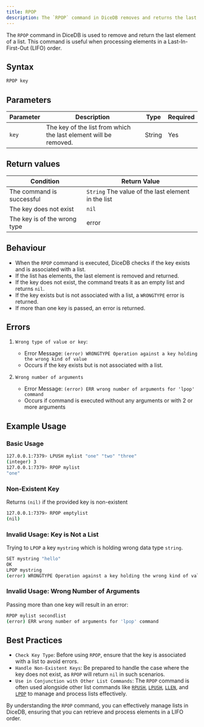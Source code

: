 ```yaml
---
title: RPOP
description: The `RPOP` command in DiceDB removes and returns the last element of a list. It is commonly used for processing elements in Last-In-First-Out (LIFO) order.
---
```


The `RPOP` command in DiceDB is used to remove and return the last element of a list. This command is useful when processing elements in a Last-In-First-Out (LIFO) order.

## Syntax

```bash
RPOP key
```

## Parameters

| Parameter | Description                                                      | Type   | Required |
| --------- | ---------------------------------------------------------------- | ------ | -------- |
| `key`     | The key of the list from which the last element will be removed. | String | Yes      |

## Return values

| Condition                    | Return Value                                       |
| ---------------------------- | -------------------------------------------------- |
| The command is successful    | `String` The value of the last element in the list |
| The key does not exist       | `nil`                                              |
| The key is of the wrong type | error                                              |

## Behaviour

- When the `RPOP` command is executed, DiceDB checks if the key exists and is associated with a list.
- If the list has elements, the last element is removed and returned.
- If the key does not exist, the command treats it as an empty list and returns `nil`.
- If the key exists but is not associated with a list, a `WRONGTYPE` error is returned.
- If more than one key is passed, an error is returned.

## Errors

1. `Wrong type of value or key`:

   - Error Message: `(error) WRONGTYPE Operation against a key holding the wrong kind of value`
   - Occurs if the key exists but is not associated with a list.

2. `Wrong number of arguments`

   - Error Message: `(error) ERR wrong number of arguments for 'lpop' command`
   - Occurs if command is executed without any arguments or with 2 or more arguments

## Example Usage

### Basic Usage

```bash
127.0.0.1:7379> LPUSH mylist "one" "two" "three"
(integer) 3
127.0.0.1:7379> RPOP mylist
"one"
```

### Non-Existent Key

Returns `(nil)` if the provided key is non-existent

```bash
127.0.0.1:7379> RPOP emptylist
(nil)
```

### Invalid Usage: Key is Not a List

Trying to `LPOP` a key `mystring` which is holding wrong data type `string`.

```bash
SET mystring "hello"
OK
LPOP mystring
(error) WRONGTYPE Operation against a key holding the wrong kind of value
```

### Invalid Usage: Wrong Number of Arguments

Passing more than one key will result in an error:

```bash
RPOP mylist secondlist
(error) ERR wrong number of arguments for 'lpop' command
```

## Best Practices

- `Check Key Type`: Before using `RPOP`, ensure that the key is associated with a list to avoid errors.
- `Handle Non-Existent Keys`: Be prepared to handle the case where the key does not exist, as `RPOP` will return `nil` in such scenarios.
- `Use in Conjunction with Other List Commands`: The `RPOP` command is often used alongside other list commands like [`RPUSH`](/commands/rpush), [`LPUSH`](/commands/lpush), [`LLEN`](/commands/llen), and [`LPOP`](/commands/lpop) to manage and process lists effectively.

By understanding the `RPOP` command, you can effectively manage lists in DiceDB, ensuring that you can retrieve and process elements in a LIFO order.
